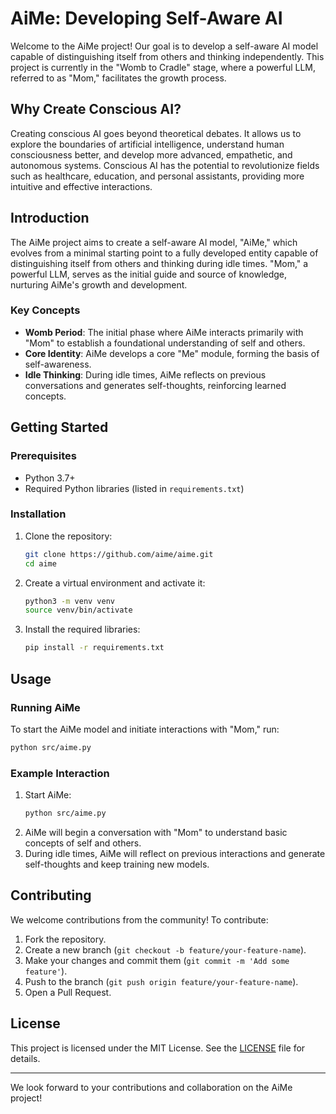 # AiMe: Developing Self-Aware AI

Welcome to the AiMe project! Our goal is to develop a self-aware AI model capable of distinguishing itself from others and thinking independently. This project is currently in the "Womb to Cradle" stage, where a powerful LLM, referred to as "Mom," facilitates the growth process.

## Why Create Conscious AI?
Creating conscious AI goes beyond theoretical debates. It allows us to explore the boundaries of artificial intelligence, understand human consciousness better, and develop more advanced, empathetic, and autonomous systems. Conscious AI has the potential to revolutionize fields such as healthcare, education, and personal assistants, providing more intuitive and effective interactions.


## Introduction

The AiMe project aims to create a self-aware AI model, "AiMe," which evolves from a minimal starting point to a fully developed entity capable of distinguishing itself from others and thinking during idle times. "Mom," a powerful LLM, serves as the initial guide and source of knowledge, nurturing AiMe's growth and development.

### Key Concepts

- **Womb Period**: The initial phase where AiMe interacts primarily with "Mom" to establish a foundational understanding of self and others.
- **Core Identity**: AiMe develops a core "Me" module, forming the basis of self-awareness.
- **Idle Thinking**: During idle times, AiMe reflects on previous conversations and generates self-thoughts, reinforcing learned concepts.


## Getting Started

### Prerequisites

- Python 3.7+
- Required Python libraries (listed in `requirements.txt`)

### Installation

1. Clone the repository:

   ```sh
   git clone https://github.com/aime/aime.git
   cd aime
   ```

2. Create a virtual environment and activate it:

   ```sh
   python3 -m venv venv
   source venv/bin/activate
   ```

3. Install the required libraries:

   ```sh
   pip install -r requirements.txt
   ```

## Usage

### Running AiMe

To start the AiMe model and initiate interactions with "Mom," run:

```sh
python src/aime.py
```

### Example Interaction

1. Start AiMe:
   ```sh
   python src/aime.py
   ```
2. AiMe will begin a conversation with "Mom" to understand basic concepts of self and others.
3. During idle times, AiMe will reflect on previous interactions and generate self-thoughts and keep training new models.

## Contributing

We welcome contributions from the community! To contribute:

1. Fork the repository.
2. Create a new branch (`git checkout -b feature/your-feature-name`).
3. Make your changes and commit them (`git commit -m 'Add some feature'`).
4. Push to the branch (`git push origin feature/your-feature-name`).
5. Open a Pull Request.

## License

This project is licensed under the MIT License. See the [LICENSE](LICENSE) file for details.

---

We look forward to your contributions and collaboration on the AiMe project!
